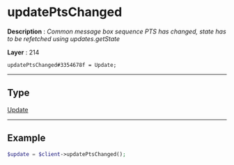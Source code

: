 # updatePtsChanged

**Description** : *Common message box sequence PTS has changed, state has to be refetched using updates\.getState*

**Layer** : 214

```tl
updatePtsChanged#3354678f = Update;
```

---

## Type

[Update](type/Update)

---

## Example

```php
$update = $client->updatePtsChanged();
```